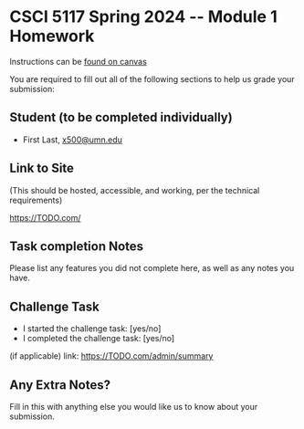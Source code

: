 # CSCI 5117 Spring 2024 -- Module 1 Homework

Instructions can be [found on canvas](https://canvas.umn.edu/courses/413159/pages/homework-1)

You are required to fill out all of the following sections to help us grade your submission:

## Student (to be completed individually)

* First Last, x500@umn.edu

## Link to Site
(This should be hosted, accessible, and working, per the technical requirements)

<https://TODO.com/>

## Task completion Notes

Please list any features you did not complete here, as well as any notes you have.

## Challenge Task

* I started the challenge task: [yes/no]
* I completed the challenge task: [yes/no]

(if applicable) link: <https://TODO.com/admin/summary>

## Any Extra Notes?

Fill in this with anything else you would like us to know about your submission.
